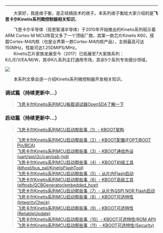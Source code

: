 ----
　　大家好，我是痞子衡，是正经搞技术的痞子。本系列痞子衡给大家介绍的是**飞思卡尔Kinetis系列微控制器相关知识**。  

　　飞思卡尔半导体（现恩智浦半导体）于2010年开始推出的Kinetis系列昭示着ARM Cortex-M MCU阵营又多了一个顶级厂商，其第一款芯片Kinetis K60，搭载Cortex-M4内核（也是业界第一款Cortex-M4内核产品），主频最高可达150MHz，性能可达1.25DMIPS/MHz。  
　　Kinetis芯片家族发展至今（2017）已拓展至7大家族系列：K/L/E/V/EA/M/W，其中K/L系列主打通用市场，其余5个系列专攻细分领域。  

<img src="http://odox9r8vg.bkt.clouddn.com/image/cnblogs/Kinetis_k_l_v_e_ea_series.png" style="zoom:100%" />

　　本系列文章会逐一介绍Kinetis系列微控制器开发相关知识。  

### 调试篇（持续更新中...）
> [飞思卡尔Kinetis系列MCU板载调试器OpenSDA了解一下]()  

### 启动篇（持续更新中...）
> [飞思卡尔Kinetis系列MCU启动那些事（1）- KBOOT架构](https://www.cnblogs.com/henjay724/p/9316150.html)  

> [飞思卡尔Kinetis系列MCU启动那些事（2）- KBOOT配置(FOPT/BOOT Pin/BCA)]()  
> [飞思卡尔Kinetis系列MCU启动那些事（3）- KBOOT通信外设(uart/spi/i2c/can/usb-hid)]()  
> [飞思卡尔Kinetis系列MCU启动那些事（4）- KBOOT初级工具(blhost/bus_pal/KinetisFlashTool)]()  
> [飞思卡尔Kinetis系列MCU启动那些事（5）- 从片内Flash启动]()  
> [飞思卡尔Kinetis系列MCU启动那些事（6）- KBOOT高级工具(elftosb/QCBGenerator/embedded_host)]()  
> [飞思卡尔Kinetis系列MCU启动那些事（7）- 从片外QSPI NOR Flash启动]()  
> [飞思卡尔Kinetis系列MCU启动那些事（8）- KBOOT可选特性(IntegrityCheck)]()  
> [飞思卡尔Kinetis系列MCU启动那些事（9）- KBOOT可选特性(ReliableUpdate)]()  
> [飞思卡尔Kinetis系列MCU启动那些事（10）- KBOOT可选特性(ROM API)]()  
> [飞思卡尔Kinetis系列MCU启动那些事（11）- KBOOT可选特性(Security)]()  

